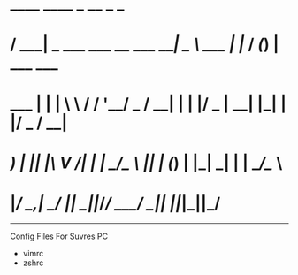 #  ____                            ____        _    __ _ _             
# / ___| _   ___   ___ __ ___  ___|  _ \  ___ | |_ / _(_) | ___  ___   
# \___ \| | | \ \ / / '__/ _ \/ __| | | |/ _ \| __| |_| | |/ _ \/ __|  
#  ___) | |_| |\ V /| | |  __/\__ \ |_| | (_) | |_|  _| | |  __/\__ \  
# |____/ \__,_| \_/ |_|  \___||___/____/ \___/ \__|_| |_|_|\___||___/  
                                                                     
---


Config Files For Suvres PC
* vimrc
* zshrc
